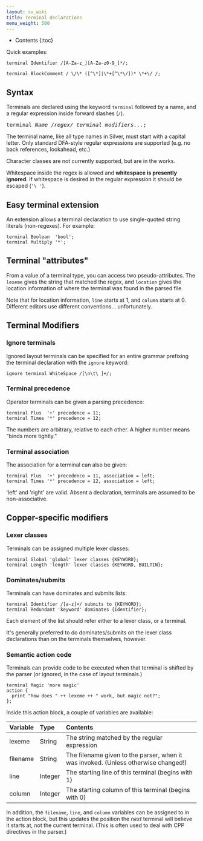```yaml
---
layout: sv_wiki
title: Terminal declarations
menu_weight: 500
---
```


* Contents
{:toc}

Quick examples:

```
terminal Identifier /[A-Za-z_][A-Za-z0-9_]*/;

terminal BlockComment / \/\* ([^\*]|\*+[^\*\/])* \*+\/ /;
```

## Syntax

Terminals are declared using the keyword `terminal` followed by a name, and a regular expression inside forward slashes (`/`).

<pre>
terminal <i>Name</i> /<i>regex</i>/ <i>terminal modifiers...</i>;
</pre>

The terminal name, like all type names in Silver, must start with a capital letter.
Only standard DFA-style regular expressions are supported (e.g. no back references, lookahead, etc.)

Character classes are not currently supported, but are in the works.

Whitespace inside the regex is allowed and **whitespace is presently ignored**.
If whitespace is desired in the regular expression it should be escaped (`'\ '`).

## Easy terminal extension

An extension allows a terminal declaration to use single-quoted string literals (non-regexes).
For example:

```
terminal Boolean  'bool';
terminal Multiply '*';
```

## Terminal "attributes"

From a value of a terminal type, you can access two pseudo-attributes.
The `lexeme` gives the string that matched the regex, and `location` gives the location information of where the terminal was found in the parsed file.


Note that for location information, `line` starts at 1, and `column` starts at 0.
Different editors use different conventions... unfortunately.

## Terminal Modifiers

### Ignore terminals

Ignored layout terminals can be specified for an entire grammar prefixing the terminal declaration with the `ignore` keyword:

```
ignore terminal WhiteSpace /[\n\t\ ]+/;
```

### Terminal precedence

Operator terminals can be given a parsing precedence:

```
terminal Plus  '+' precedence = 11;
terminal Times '*' precedence = 12;
```

The numbers are arbitrary, relative to each other.
A higher number means "binds more tightly."

### Terminal association

The association for a terminal can also be given:

```
terminal Plus  '+' precedence = 11, association = left;
terminal Times '*' precedence = 12, association = left;
```

'left' and 'right' are valid.
Absent a declaration, terminals are assumed to be non-associative.

## Copper-specific modifiers

### Lexer classes

Terminals can be assigned multiple lexer classes:

```
terminal Global 'global' lexer classes {KEYWORD};
terminal Length 'length' lexer classes {KEYWORD, BUILTIN};
```

### Dominates/submits

Terminals can have dominates and submits lists:

```
terminal Identifier /[a-z]+/ submits to {KEYWORD};
terminal Redundant 'keyword' dominates {Identifier};
```

Each element of the list should refer either to a lexer class, or a terminal.

It's generally preferred to do dominates/submits on the lexer class declarations than on the terminals themselves, however.

### Semantic action code

Terminals can provide code to be executed when that terminal is shifted by the parser (or ignored, in the case of layout terminals.)

```
terminal Magic 'more magic'
action { 
  print "how does " ++ lexeme ++ " work, but magic not?";
};
```

Inside this action block, a couple of variables are available:

| Variable | Type | Contents |
|:---------|:-----|:---------|
| lexeme   | String | The string matched by the regular expression |
| filename | String | The filename given to the parser, when it was invoked. (Unless otherwise changed!) |
| line     | Integer | The starting line of this terminal (begins with 1) |
| column   | Integer | The starting column of this terminal (begins with 0) |

In addition, the `filename`, `line`, and `column` variables can be assigned to in the action block, but this updates the position the _next_ terminal will believe it starts at, not the current terminal.
(This is often used to deal with CPP directives in the parser.)
